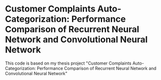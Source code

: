 # Customer Complaints Auto-Categorization: Performance Comparison of Recurrent Neural Network and Convolutional Neural Network

This code is based on my thesis project "Customer Complaints Auto-Categorization: Performance Comparison of Recurrent Neural Network and Convolutional Neural Network"
